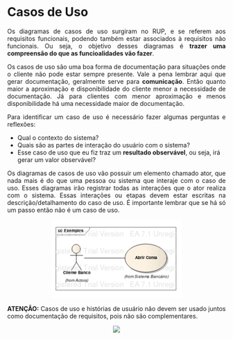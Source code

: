 # Casos de Uso

<p align="justify">Os diagramas de casos de uso surgiram no RUP, e se referem aos requisitos funcionais, podendo também estar associados à requisitos não funcionais. Ou seja, o objetivo desses diagramas é <b>trazer uma compreensão do que as funcioalidades vão fazer</b>.</p>

<p align="justify">Os casos de uso são uma boa forma de documentação para situações onde o cliente não pode estar sempre presente. Vale a pena lembrar aqui que gerar documentação, geralmente serve para <b>comunicação</b>. Então quanto maior a aproximação e disponibilidade do cliente menor a necessidade de documentação. Já para clientes com menor aproximação e menos disponibilidade há uma necessidade maior de documentação.</p>

<p align="justify">Para identificar um caso de uso é necessário fazer algumas perguntas e reflexões:</p>

- Qual o contexto do sistema?     
- Quais são as partes de interação do usuário com o sistema?    
- Esse caso de uso que eu fiz traz um <b>resultado observável</b>, ou seja, irá gerar um valor observável?     

<p align="justify">Os diagramas de casos de uso vão possuir um elemento chamado ator, que nada mais é do que uma pessoa ou sistema que interaje com o caso de uso. Esses diagramas irão registrar todas as interações que o ator realiza com o sistema. Essas interações ou etapas devem estar escritas na descrição/detalhamento do caso de uso. É importante lembrar que se há só um passo então não é um caso de uso.</p>

<p align="center"><img src="img/casodeuso.png" width=300 height=auto></p>

<p align="justify"><b>ATENÇÃO:</b> Casos de uso e histórias de usuário não devem ser usado juntos como documentação de requisitos, pois não são complementares.</p>

<p align="center"><img src="https://media2.giphy.com/media/fQGf2FTKayOnKjwidV/giphy.gif?cid=ecf05e47rtnxxhv7ocnqdfrfthdq91373q5t98rnkj714u43&rid=giphy.gif" width=300 height=auto></p>


